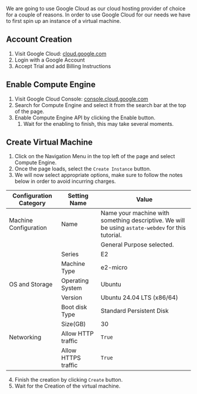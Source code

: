 We are going to use Google Cloud as our cloud hosting provider of choice for a couple of reasons. In order to use Google Cloud for our needs we have to first spin up an instance of a virtual machine.
## Account Creation
1. Visit Google Cloud: [cloud.google.com](http://cloud.google.com/)
2. Login with a Google Account
3. Accept Trial and add Billing Instructions
## Enable Compute Engine
1. Visit Google Cloud Console: [console.cloud.google.com](https://console.cloud.google.com)
2. Search for Compute Engine and select it from the search bar at the top of the page.
3. Enable Compute Engine API by clicking the Enable button.
	1. Wait for the enabling to finish, this may take several moments.
## Create Virtual Machine
1. Click on the Navigation Menu in the top left of the page and select Compute Engine.
2. Once the page loads, select the `Create Instance` button.
3. We will now select appropriate options, make sure to follow the notes below in order to avoid incurring charges.

| Configuration Category | Setting Name        | Value                                                                                             |
| ---------------------- | ------------------- | ------------------------------------------------------------------------------------------------- |
| Machine Configuration  | Name                | Name your machine with something descriptive. We will be using `astate-webdev` for this tutorial. |
|                        |                     | General Purpose selected.                                                                         |
|                        | Series              | E2                                                                                                |
|                        | Machine Type        | e2-micro                                                                                          |
| OS and Storage         | Operating System    | Ubuntu                                                                                            |
|                        | Version             | Ubuntu 24.04 LTS (x86/64)                                                                         |
|                        | Boot disk Type      | Standard Persistent Disk                                                                          |
|                        | Size(GB)            | 30                                                                                                |
| Networking             | Allow HTTP traffic  | `True`                                                                                            |
|                        | Allow HTTPS traffic | `True`                                                                                            |
4. Finish the creation by clicking `Create` button.
5. Wait for the Creation of the virtual machine.